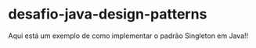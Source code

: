# desafio-java-design-patterns
Aqui está um exemplo de como implementar o padrão Singleton em Java!!
